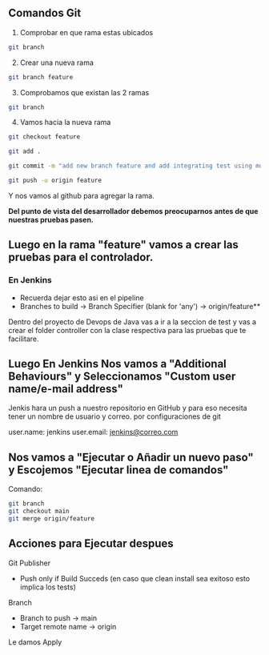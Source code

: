 ## Comandos Git

1. Comprobar en que rama estas ubicados

```sh
git branch
```
2. Crear una nueva rama

```sh
git branch feature
```

3. Comprobamos que existan las 2 ramas

```sh
git branch
```
4. Vamos hacia la nueva rama

```sh
git checkout feature
```
```sh
git add .
```
```sh
git commit -m "add new branch feature and add integrating test using mockito, junit spring framework test"
```
```sh
git push -u origin feature
```
Y nos vamos al github para agregar la rama.

**Del punto de vista del desarrollador debemos preocuparnos antes de que nuestras pruebas pasen.**

## Luego en la rama "feature" vamos a crear las pruebas para el controlador.

### En Jenkins
- Recuerda dejar esto asi en el pipeline
- Branches to build -> Branch Specifier (blank for 'any') -> origin/feature**

Dentro del proyecto de Devops de Java vas a ir a la seccion de test y vas a crear el folder controller con la clase respectiva para las pruebas que te facilitare.


## Luego En Jenkins Nos vamos a "Additional Behaviours" y Seleccionamos "Custom user name/e-mail address"

Jenkis hara un push a nuestro repositorio en GitHub y para eso necesita tener un nombre de usuario y correo. por configuraciones de git

user.name: jenkins
user.email: jenkins@correo.com


## Nos vamos a "Ejecutar o Añadir un nuevo paso" y Escojemos "Ejecutar linea de comandos"

Comando: 
```sh
git branch
git checkout main
git merge origin/feature
```

## Acciones para Ejecutar despues

Git Publisher
 - Push only if Build Succeds (en caso que clean install sea exitoso esto implica los tests)

Branch
 - Branch to push -> main
 - Target remote name -> origin


Le damos Apply